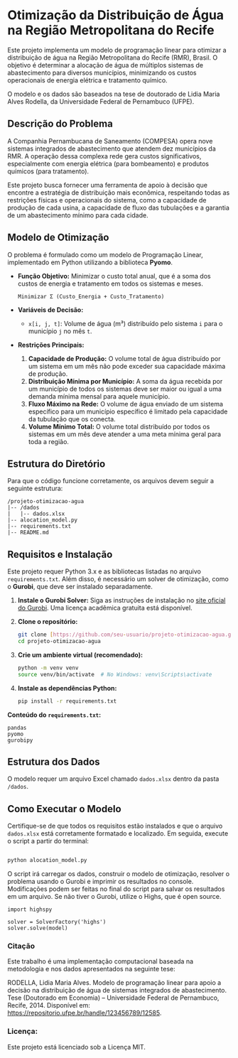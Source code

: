 # Otimização da Distribuição de Água na Região Metropolitana do Recife

Este projeto implementa um modelo de programação linear para otimizar a distribuição de água na Região Metropolitana do Recife (RMR), Brasil. O objetivo é determinar a alocação de água de múltiplos sistemas de abastecimento para diversos municípios, minimizando os custos operacionais de energia elétrica e tratamento químico.

O modelo e os dados são baseados na tese de doutorado de Lidia Maria Alves Rodella, da Universidade Federal de Pernambuco (UFPE).

## Descrição do Problema

A Companhia Pernambucana de Saneamento (COMPESA) opera nove sistemas integrados de abastecimento que atendem dez municípios da RMR. A operação dessa complexa rede gera custos significativos, especialmente com energia elétrica (para bombeamento) e produtos químicos (para tratamento).

Este projeto busca fornecer uma ferramenta de apoio à decisão que encontre a estratégia de distribuição mais econômica, respeitando todas as restrições físicas e operacionais do sistema, como a capacidade de produção de cada usina, a capacidade de fluxo das tubulações e a garantia de um abastecimento mínimo para cada cidade.

## Modelo de Otimização

O problema é formulado como um modelo de Programação Linear, implementado em Python utilizando a biblioteca **Pyomo**.

* **Função Objetivo:** Minimizar o custo total anual, que é a soma dos custos de energia e tratamento em todos os sistemas e meses.

    `Minimizar Σ (Custo_Energia + Custo_Tratamento)`

* **Variáveis de Decisão:**
    * `x[i, j, t]`: Volume de água (m³) distribuído pelo sistema `i` para o município `j` no mês `t`.

* **Restrições Principais:**
    1.  **Capacidade de Produção:** O volume total de água distribuído por um sistema em um mês não pode exceder sua capacidade máxima de produção.
    2.  **Distribuição Mínima por Município:** A soma da água recebida por um município de todos os sistemas deve ser maior ou igual a uma demanda mínima mensal para aquele município.
    3.  **Fluxo Máximo na Rede:** O volume de água enviado de um sistema específico para um município específico é limitado pela capacidade da tubulação que os conecta.
    4.  **Volume Mínimo Total:** O volume total distribuído por todos os sistemas em um mês deve atender a uma meta mínima geral para toda a região.

## Estrutura do Diretório

Para que o código funcione corretamente, os arquivos devem seguir a seguinte estrutura:

```
/projeto-otimizacao-agua
|-- /dados
|   |-- dados.xlsx
|-- alocation_model.py
|-- requirements.txt
|-- README.md
```

## Requisitos e Instalação

Este projeto requer Python 3.x e as bibliotecas listadas no arquivo `requirements.txt`. Além disso, é necessário um solver de otimização, como o **Gurobi**, que deve ser instalado separadamente.

1.  **Instale o Gurobi Solver:**
    Siga as instruções de instalação no [site oficial do Gurobi](https://www.gurobi.com/downloads/gurobi-software/). Uma licença acadêmica gratuita está disponível.

2.  **Clone o repositório:**
    ```bash
    git clone [https://github.com/seu-usuario/projeto-otimizacao-agua.git](https://github.com/seu-usuario/projeto-otimizacao-agua.git)
    cd projeto-otimizacao-agua
    ```

3.  **Crie um ambiente virtual (recomendado):**
    ```bash
    python -m venv venv
    source venv/bin/activate  # No Windows: venv\Scripts\activate
    ```

4.  **Instale as dependências Python:**
    ```bash
    pip install -r requirements.txt
    ```

**Conteúdo do `requirements.txt`:**
```
pandas
pyomo
gurobipy
```

## Estrutura dos Dados

O modelo requer um arquivo Excel chamado `dados.xlsx` dentro da pasta `/dados`.

## Como Executar o Modelo

Certifique-se de que todos os requisitos estão instalados e que o arquivo `dados.xlsx` está corretamente formatado e localizado. Em seguida, execute o script a partir do terminal:

```bash

python alocation_model.py

````
O script irá carregar os dados, construir o modelo de otimização, resolver o problema usando o Gurobi e imprimir os resultados no console. Modificações podem ser feitas no final do script para salvar os resultados em um arquivo.
Se não tiver o Gurobi, utilize o Highs, que é open source. 

```
import highspy

solver = SolverFactory('highs')
solver.solve(model)
```

### Citação
Este trabalho é uma implementação computacional baseada na metodologia e nos dados apresentados na seguinte tese:

RODELLA, Lidia Maria Alves. Modelo de programação linear para apoio a decisão na distribuição de água de sistemas integrados de abastecimento. Tese (Doutorado em Economia) – Universidade Federal de Pernambuco, Recife, 2014. Disponível em: https://repositorio.ufpe.br/handle/123456789/12585.

### Licença:
Este projeto está licenciado sob a Licença MIT.
